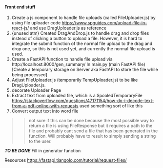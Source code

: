 #### Front end stuff
1. Create a js component to handle file uploads (called FileUploader.js) by using file uploader code https://www.spguides.com/upload-file-in-react-js/ and use DragUploader.js as reference
2. {unused atm} Created DragAndDrop.js to handle drag and drop files instead of clicking a button to upload a file. However, it is hard to integrate the submit function of the normal file upload to the drag and drop one, so this is not used yet, and currently the normal file upload is used.
3. Create a FastAPI function to handle file upload via http://localhost:8000/gen_summary/
In main.py (main FastAPI file)  [Create a temporary storage on Server aka FastAPI to store the file while being processed]
4. Adjust FileUploader.js (temporarily TempUploader.js) to be like DragUploader.js.
5. decorate Uploader Page
6. Extract text from uploaded file, which is a SpooledTemporaryFile
https://stackoverflow.com/questions/47171154/how-do-i-decode-text-from-a-pdf-online-with-requests used something sort of like this
7. Convert output text into word file
>> not sure if this can be done because the most possible way to return a file is using FileResponse
but it requires a path to the file and probably cant send a file that has been generated in the function. 
Will probably have to result to simply sending a string to the user.

***TO BE DONE***
Fill in generator function

Resources
https://fastapi.tiangolo.com/tutorial/request-files/
